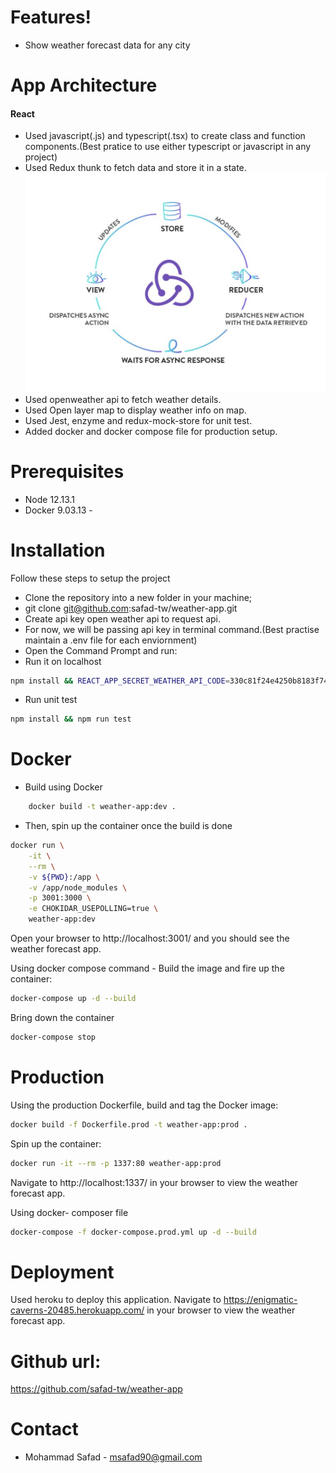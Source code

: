 # Features!
  - Show weather forecast data for any city
 
# App Architecture

#### React 
 - Used javascript(.js) and typescript(.tsx) to create class and function       components.(Best pratice to use either typescript or javascript in any project)
 - Used Redux thunk to fetch data and store it in a state.
 ![alt tag](https://github.com/safad-tw/weather-app/blob/main/redux.png)
 - Used openweather api to fetch weather details.
 - Used Open layer map to display weather info on map.
 - Used Jest, enzyme and redux-mock-store for unit test.
 - Added docker and docker compose file for production setup.

# Prerequisites

- Node 12.13.1
- Docker 9.03.13 -


# Installation
Follow these steps to setup the project 
- Clone the repository into a new folder in your machine; 
- git clone git@github.com:safad-tw/weather-app.git
- Create api key open weather api to request api.
- For now, we will be passing api key in terminal command.(Best practise maintain a .env file for each enviornment)
- Open the Command Prompt and run: 
- Run it on localhost
```sh
npm install && REACT_APP_SECRET_WEATHER_API_CODE=330c81f24e4250b8183f74ad127506ac npm start
 ```
 - Run unit test
```sh
npm install && npm run test
 ```
 
  # Docker
 - Build using Docker
```sh
    docker build -t weather-app:dev .
 ```
 - Then, spin up the container once the build is done
```sh
docker run \
    -it \
    --rm \
    -v ${PWD}:/app \
    -v /app/node_modules \
    -p 3001:3000 \
    -e CHOKIDAR_USEPOLLING=true \
    weather-app:dev
 ```
 Open your browser to http://localhost:3001/ and you should see the weather forecast app.
 
Using docker compose command - Build the image and fire up the container:
 ```sh
 docker-compose up -d --build
  ```
Bring down the container
```sh
docker-compose stop
 ```
    
# Production
Using the production Dockerfile, build and tag the Docker image:
```sh
docker build -f Dockerfile.prod -t weather-app:prod .
 ```
 
 Spin up the container:
 
 ```sh
docker run -it --rm -p 1337:80 weather-app:prod
 ```
 
Navigate to http://localhost:1337/ in your browser to view the weather forecast app.


Using docker- composer file
 ```sh
docker-compose -f docker-compose.prod.yml up -d --build
 ```


# Deployment

Used heroku to deploy this application.
Navigate to https://enigmatic-caverns-20485.herokuapp.com/ in your browser to view the weather forecast app.

# Github url:
https://github.com/safad-tw/weather-app
# Contact
 - Mohammad Safad - msafad90@gmail.com



